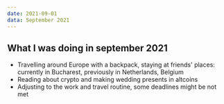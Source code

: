 ```yaml
---
date: 2021-09-01
data: September 2021
---
```


## What I was doing in september 2021

- Travelling around Europe with a backpack, staying at friends' places: currently in Bucharest, previously in Netherlands, Belgium
- Reading about crypto and making wedding presents in altcoins
- Adjusting to the work and travel routine, some deadlines might be not met
